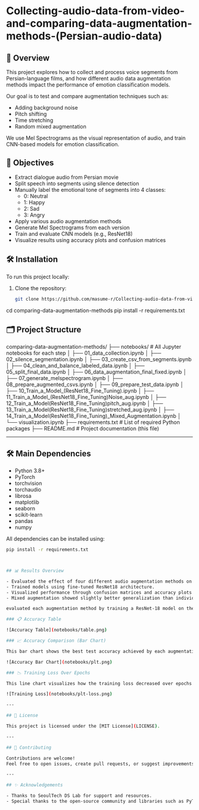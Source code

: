 # Collecting-audio-data-from-video-and-comparing-data-augmentation-methods-(Persian-audio-data)

## 📌 Overview

This project explores how to collect and process voice segments from Persian-language films, and how different audio data augmentation methods impact the performance of emotion classification models.

Our goal is to test and compare augmentation techniques such as:
- Adding background noise
- Pitch shifting
- Time stretching
- Random mixed augmentation

We use Mel Spectrograms as the visual representation of audio, and train CNN-based models for emotion classification.

## 🎯 Objectives

- Extract dialogue audio from Persian movie
- Split speech into segments using silence detection
- Manually label the emotional tone of segments into 4 classes:
  - 0: Neutral
  - 1: Happy
  - 2: Sad
  - 3: Angry
- Apply various audio augmentation methods
- Generate Mel Spectrograms from each version
- Train and evaluate CNN models (e.g., ResNet18)
- Visualize results using accuracy plots and confusion matrices

## 🛠️ Installation

To run this project locally:

1. Clone the repository:
   ```bash
   git clone https://github.com/masume-r/Collecting-audio-data-from-video-and-comparing-data-augmentation-methods-Persian-audio-data-.git

cd comparing-data-augmentation-methods
pip install -r requirements.txt


## 🗂️ Project Structure
comparing-data-augmentation-methods/ ├── notebooks/ # All Jupyter notebooks for each step │ ├──
 01_data_collection.ipynb │ ├── 02_silence_segmentation.ipynb │ ├── 03_create_csv_from_segments.ipynb │ ├── 04_clean_and_balance_labeled_data.ipynb │ ├── 05_split_final_data.ipynb │ ├── 06_data_augmentation_final_fixed.ipynb │ ├── 07_generate_melspectrogram.ipynb │ ├── 08_prepare_augmented_csvs.ipynb │ ├── 09_prepare_test_data.ipynb │ ├── 10_Train_a_Model_(ResNet18_Fine_Tuning).ipynb │ ├── 11_Train_a_Model_(ResNet18_Fine_Tuning)Noise_aug.ipynb │ ├──  12_Train_a_Model(ResNet18_Fine_Tuning)pitch_aug.ipynb │ ├── 13_Train_a_Model(ResNet18_Fine_Tuning)stretched_aug.ipynb │ ├── 14_Train_a_Model(ResNet18_Fine_Tuning)_Mixed_Augmentation.ipynb │ └── visualization.ipynb ├── requirements.txt # List of required Python packages ├── README.md # Project documentation (this file)


 
---

## 🛠️ Main Dependencies

- Python 3.8+
- PyTorch
- torchvision
- torchaudio
- librosa
- matplotlib
- seaborn
- scikit-learn
- pandas
- numpy

All dependencies can be installed using:

```bash
pip install -r requirements.txt



## 📊 Results Overview

- Evaluated the effect of four different audio augmentation methods on emotion classification.
- Trained models using fine-tuned ResNet18 architecture.
- Visualized performance through confusion matrices and accuracy plots.
- Mixed augmentation showed slightly better generalization than individual methods.

evaluated each augmentation method by training a ResNet-18 model on the augmented datasets and measuring its best test accuracy. The comparison results are presented below.

### 📋 Accuracy Table

![Accuracy Table](notebooks/table.png)

### 📈 Accuracy Comparison (Bar Chart)

This bar chart shows the best test accuracy achieved by each augmentation strategy:

![Accuracy Bar Chart](notebooks/plt.png)

### 📉 Training Loss Over Epochs

This line chart visualizes how the training loss decreased over epochs for each version of the dataset:

![Training Loss](notebooks/plt-loss.png)

---

## 📄 License

This project is licensed under the [MIT License](LICENSE).

---

## 🤝 Contributing

Contributions are welcome!  
Feel free to open issues, create pull requests, or suggest improvements to make this project better.

---

## ✨ Acknowledgements

- Thanks to SeoulTech DS Lab for support and resources.
- Special thanks to the open-source community and libraries such as PyTorch, torchvision, torchaudio, librosa, and scikit-learn.







